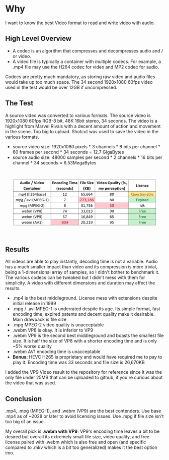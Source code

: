# Why

I want to know the best Video format to read and write video with audio.

## High Level Overview

* A codec is an algorithm that compresses and decompresses audio and / or video.
* A video file is typically a container with multiple codecs. For example, a .mp4 file may use the H264 codec for video and MP2 codec for audio.

Codecs are pretty much mandatory, as storing raw video and audio files would take up too much space. The 34 second 1920x1080 60fps video used in the test would be over 12GB if uncompressed.

## The Test

A source video was converted to various formats. The source video is 1920x1080 60fps RGB-8 bit, 48K 16bit stereo, 34 seconds.
The video is a highlight from Marvel Rivals with a decent amount of action and movement in the scene. Too big to upload.
Shotcut was used to save the video in the various formats.
* source video size: 1920x1080 pixels * 3 channels * 8 bits per channel * 60 frames per second * 34 seconds = 12.7 GigaBytes
* source audio size: 48000 samples per second * 2 channels * 16 bits per channel * 34 seconds = 6.53MegaBytes

<br>

<p align="center" width="100%">
<img src="/codecs compared.png?raw=true" width="90%" height="90%">
</p>

<br>

## Results

All videos are able to play instantly, decoding time is not a variable. Audio has a much smaller impact than video and its compression is more trivial, being a 1-dimensional array of samples, so I didn't bother to benchmark it. The various codecs can be tweaked but I didn't mess with them for simplicity. A video with different dimensions and duration may affect the results.

* .mp4 is the best middleground. License mess with extensions despite initial release in 1999
* .mpg / .avi MPEG-1 is underrated despite its age. Its simple format, fast encoding time, expired patents and decent quality make it desirable. Main drawback is file size
* .mpg MPEG-2 video quality is unacceptable
* .webm VP8 is okay. It is inferior to VP9
* .webm VP9 is the second best middleground and boasts the smallest file size. It is half the size of VP8 with a shorter encoding time and is only ~5% worse quality
* .webm AV1 encoding time is unacceptable
* <b>Bonus:</b> HEVC H265 is proprietary and would have required me to pay to play it. Encoding time was 33 seconds and file size is 26,670KB

I added the VP9 Video result to the repository for reference since it was the only file under 25MB that can be uploaded to github, if you're curious about the video that was used.

## Conclusion

.mp4, .mpg (MPEG-1), and .webm (VP9) are the best contenders. Use base .mp4 as of ~2028 or later to avoid licensing issues. Use .mpg if file size isn't too big of an issue. 

My overall pick is <b>.webm with VP9</b>. VP9's encoding time leaves a bit to be desired but overall its extremely small file size, video quality, and free license paired with .webm which is also free and open (and specific compared to .mkv which is a bit too generalized) makes it the best option imo.
